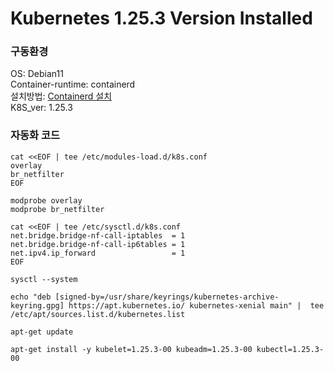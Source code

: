 # Kubernetes 1.25.3 Version Installed

### 구동환경
OS: Debian11<br>
Container-runtime: containerd<br>
   설치방법: [Containerd 설치](https://github.com/Karoo0302/server/blob/main/kubernetes/Package_Install/Containerd_installed.md)<br>
K8S_ver: 1.25.3

### 자동화 코드

	cat <<EOF | tee /etc/modules-load.d/k8s.conf
	overlay
	br_netfilter
	EOF

	modprobe overlay
	modprobe br_netfilter

	cat <<EOF | tee /etc/sysctl.d/k8s.conf
	net.bridge.bridge-nf-call-iptables  = 1
	net.bridge.bridge-nf-call-ip6tables = 1
	net.ipv4.ip_forward                 = 1
	EOF

	sysctl --system

	echo "deb [signed-by=/usr/share/keyrings/kubernetes-archive-keyring.gpg] https://apt.kubernetes.io/ kubernetes-xenial main" |  tee /etc/apt/sources.list.d/kubernetes.list

	apt-get update

	apt-get install -y kubelet=1.25.3-00 kubeadm=1.25.3-00 kubectl=1.25.3-00
